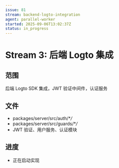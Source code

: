 ```yaml
---
issue: 81
stream: backend-logto-integration
agent: parallel-worker
started: 2025-09-06T13:02:37Z
status: in_progress
---
```


# Stream 3: 后端 Logto 集成

## 范围

后端 Logto SDK 集成，JWT 验证中间件，认证服务

## 文件

- packages/server/src/auth/\*_/_
- packages/server/src/guards/\*_/_
- JWT 验证、用户服务、认证模块

## 进度

- 正在启动实现
